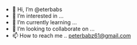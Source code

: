 - 👋 Hi, I’m @eterbabs
- 👀 I’m interested in ...
- 🌱 I’m currently learning ...
- 💞️ I’m looking to collaborate on ...
- 📫 How to reach me .. peterbabz61@gmail.com

<!---
eterbabs/eterbabs is a ✨ special ✨ repository because its `README.md` (this file) appears on your GitHub profile.
You can click the Preview link to take a look at your changes.
--->

